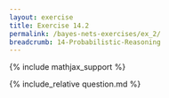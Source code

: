 ```yaml
---
layout: exercise
title: Exercise 14.2
permalink: /bayes-nets-exercises/ex_2/
breadcrumb: 14-Probabilistic-Reasoning
---
```


{% include mathjax_support %}

<div><i class="arrow-up loader" data-chapter="bayes-nets-exercises" data-exercise="ex_2" data-rating="0"></i></div>
{% include_relative question.md %}

